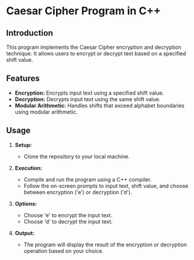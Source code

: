 # Caesar Cipher Program in C++

## Introduction
This program implements the Caesar Cipher encryption and decryption technique. It allows users to encrypt or decrypt text based on a specified shift value.

## Features
- **Encryption:** Encrypts input text using a specified shift value.
- **Decryption:** Decrypts input text using the same shift value.
- **Modular Arithmetic:** Handles shifts that exceed alphabet boundaries using modular arithmetic.

## Usage
1. **Setup:**
   - Clone the repository to your local machine.

2. **Execution:**
   - Compile and run the program using a C++ compiler.
   - Follow the on-screen prompts to input text, shift value, and choose between encryption ('e') or decryption ('d').

3. **Options:**
   - Choose 'e' to encrypt the input text.
   - Choose 'd' to decrypt the input text.

4. **Output:**
   - The program will display the result of the encryption or decryption operation based on your choice.
